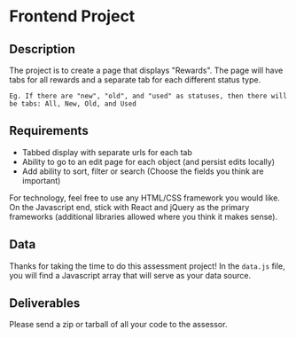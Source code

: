 # Frontend Project

## Description

The project is to create a page that displays "Rewards". The page will have tabs for all rewards and a separate tab for each different status type.

	Eg. If there are "new", "old", and "used" as statuses, then there will be tabs: All, New, Old, and Used

## Requirements

- Tabbed display with separate urls for each tab
- Ability to go to an edit page for each object (and persist edits locally)
- Add ability to sort, filter or search (Choose the fields you think are important)

For technology, feel free to use any HTML/CSS framework you would like. On the Javascript end, stick with React and jQuery as the primary frameworks (additional libraries allowed where you think it makes sense).

## Data

Thanks for taking the time to do this assessment project! In the `data.js` file, you will find a Javascript array that will serve as your data source.

## Deliverables

Please send a zip or tarball of all your code to the assessor.